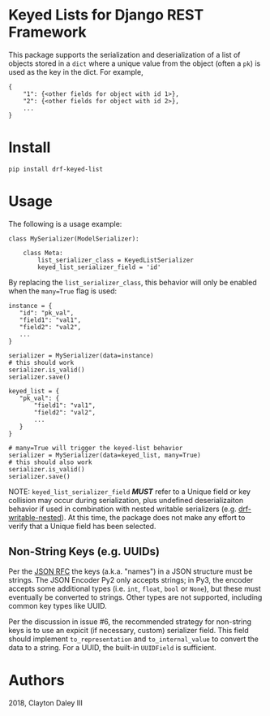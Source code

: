 # Keyed Lists for Django REST Framework

This package supports the serialization and deserialization of a list of objects stored in a `dict` where a unique
value from the object (often a `pk`) is used as the key in the dict.  For example,


```
{
    "1": {<other fields for object with id 1>},
    "2": {<other fields for object with id 2>},
    ...
}
```

# Install

`pip install drf-keyed-list`

# Usage

The following is a usage example:

```
class MySerializer(ModelSerializer):

    class Meta:
        list_serializer_class = KeyedListSerializer
        keyed_list_serializer_field = 'id'
```

By replacing the `list_serializer_class`, this behavior will only be enabled when the `many=True` flag is used:

```
instance = {
   "id": "pk_val",
   "field1": "val1",
   "field2": "val2",
   ...
}

serializer = MySerializer(data=instance)
# this should work
serializer.is_valid()
serializer.save()

keyed_list = {
   "pk_val": {
       "field1": "val1",
       "field2": "val2",
       ...
   }
}

# many=True will trigger the keyed-list behavior
serializer = MySerializer(data=keyed_list, many=True)
# this should also work
serializer.is_valid()
serializer.save()
```

NOTE: `keyed_list_serializer_field` ***MUST*** refer to a Unique field or key collision may occur during serialization,
plus undefined deserializaiton behavior if used in combination with nested writable serializers (e.g.
[drf-writable-nested](https://github.com/beda-software/drf-writable-nested)).  At this time, the package does not
make any effort to verify that a Unique field has been selected.

## Non-String Keys (e.g. UUIDs)

Per the [JSON RFC](https://tools.ietf.org/html/rfc7159.html#section-4) the keys (a.k.a. "names") in a JSON structure 
must be strings.  The JSON Encoder Py2 only accepts strings; in Py3, the encoder accepts some additional types (i.e. 
`int`, `float`, `bool` or `None`), but these must eventually be converted to strings.  Other types are not supported,
including common key types like UUID.

Per the discussion in issue #6, the recommended strategy for non-string keys is to use an expicit (if necessary, custom)
serializer field.  This field should implement `to_representation` and `to_internal_value` to convert the data to a 
string. For a UUID, the built-in `UUIDField` is sufficient.

Authors
=======
2018, Clayton Daley III
